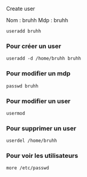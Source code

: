 Create user 

Nom : bruhh
Mdp : bruhh

```
useradd bruhh
```

### Pour créer un user 

```
useradd -d /home/bruhh bruhh
```

### Pour modifier un mdp 

```
passwd bruhh
```

### Pour modifier un user 

```
usermod
```

### Pour supprimer un user

```
userdel /home/bruhh
```

### Pour voir les utilisateurs

```
more /etc/passwd
```

